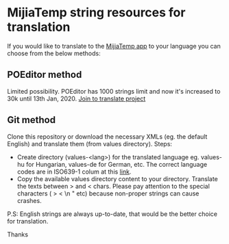 # MijiaTemp string resources for translation

If you would like to translate to the [MijiaTemp app](https://play.google.com/store/apps/details?id=com.smrtprjcts.mijiabt) to your language you can choose from the below methods:

## POEditor method
Limited possibility. POEditor has 1000 strings limit and now it's increased to 30k until 13th Jan, 2020.
[Join to translate project](https://poeditor.com/join/project/aBfzBj2DX6
)

## Git method

Clone this repository or download the necessary XMLs (eg. the default English) and translate them (from values directory). 
Steps: 
* Create directory (values-\<lang\>) for the translated language eg. values-hu for Hungarian, values-de for German, etc. The correct language codes are in ISO639-1 colum at this [link](http://www.loc.gov/standards/iso639-2/php/code_list.php).
* Copy the available values directory content to your directory. Translate the texts between > and < chars. Please pay attention to the special characters ( > < \n \" etc) because non-proper strings can cause crashes.  

P.S: English strings are always up-to-date, that would be the better choice for translation. 

Thanks



